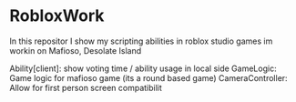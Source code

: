 # RobloxWork

In this repositor I show my scripting abilities in roblox studio
games im workin on Mafioso, Desolate Island

Ability[client]: show voting time / ability usage in local side
GameLogic: Game logic for mafioso game (its a round based game)
CameraController: Allow for first person screen compatibilit  
